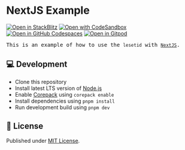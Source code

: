 # NextJS Example

[![Open in StackBlitz](https://developer.stackblitz.com/img/open_in_stackblitz.svg)][stackblitz]
[![Open with CodeSandbox](https://assets.codesandbox.io/github/button-edit-lime.svg)][codesandbox]
[![Open in GitHub Codespaces](https://github.com/codespaces/badge.svg)][codespaces]
[![Open in Gitpod](https://gitpod.io/button/open-in-gitpod.svg)][gitpod]

<samp>This is an example of how to use the `lesetid` with [`NextJS`](https://nextjs.org).</samp>

## 💻 Development

- Clone this repository
- Install latest LTS version of [Node.js](https://nodejs.org/en/)
- Enable [Corepack](https://github.com/nodejs/corepack) using `corepack enable`
- Install dependencies using `pnpm install`
- Run development build using `pnpm dev`

## 📄 License

Published under [MIT License](./LICENSE).

<!-- providers:start -->
[stackblitz]: https://stackblitz.com/github/luxass/lesetid/tree/main/examples/next?title=next%20example%20|%20lesetid
[codesandbox]: https://codesandbox.io/p/sandbox/github/luxass/lesetid/tree/main/examples/next
[codespaces]: https://codespaces.new/luxass/lesetid?devcontainer_path=.devcontainer/next/devcontainer.json
[gitpod]: https://gitpod.io/#https://github.com/luxass/lesetid/tree/main/examples/next
<!-- providers:end -->
